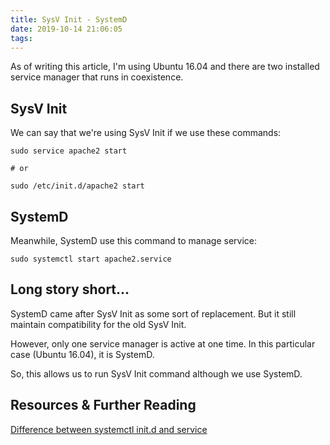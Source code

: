 ```yaml
---
title: SysV Init - SystemD
date: 2019-10-14 21:06:05
tags:
---
```


As of writing this article, I'm using Ubuntu 16.04 and there are two installed service manager that runs in coexistence.

## SysV Init

We can say that we're using SysV Init if we use these commands:

```
sudo service apache2 start

# or

sudo /etc/init.d/apache2 start
```

## SystemD

Meanwhile, SystemD use this command to manage service:

```
sudo systemctl start apache2.service
```


## Long story short...

SystemD came after SysV Init as some sort of replacement. But it still maintain compatibility for the old SysV Init.

However, only one service manager is active at one time. In this particular case (Ubuntu 16.04), it is SystemD.

So, this allows us to run SysV Init command although we use SystemD.

## Resources & Further Reading

[Difference between systemctl init.d and service](https://askubuntu.com/a/911543)
